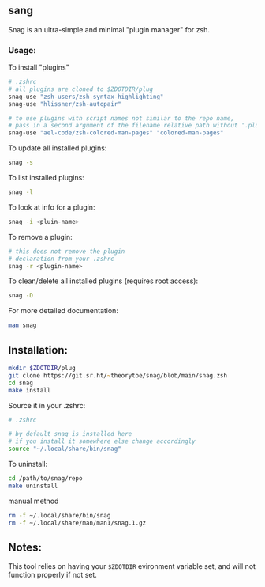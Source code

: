 ## sang
Snag is an ultra-simple and minimal "plugin manager" for zsh.

### Usage:
To install "plugins"
```zsh
# .zshrc
# all plugins are cloned to $ZDOTDIR/plug
snag-use "zsh-users/zsh-syntax-highlighting"
snag-use "hlissner/zsh-autopair"

# to use plugins with script names not similar to the repo name,
# pass in a second argument of the filename relative path without '.plugin.zsh'/'.zsh' file extension
snag-use "ael-code/zsh-colored-man-pages" "colored-man-pages"
```
To update all installed plugins:
```zsh
snag -s
```
To list installed plugins:
```zsh
snag -l 
```
To look at info for a plugin:
```zsh
snag -i <pluin-name>
```
To remove a plugin:
```zsh
# this does not remove the plugin
# declaration from your .zshrc
snag -r <plugin-name>
```
To clean/delete all installed plugins (requires root access):
```zsh
snag -D
```

For more detailed documentation:
```zsh
man snag
```

## Installation:
```zsh
mkdir $ZDOTDIR/plug
git clone https://git.sr.ht/~theorytoe/snag/blob/main/snag.zsh
cd snag
make install
```
Source it in your .zshrc:
```zsh
# .zshrc

# by default snag is installed here
# if you install it somewhere else change accordingly
source "~/.local/share/bin/snag"
```

To uninstall:
```zsh
cd /path/to/snag/repo
make uninstall
```
manual method
```zsh
rm -f ~/.local/share/bin/snag
rm -f ~/.local/share/man/man1/snag.1.gz
```

## Notes:
This tool relies on having your `$ZDOTDIR` evironment variable set, and will not function properly if not set.
